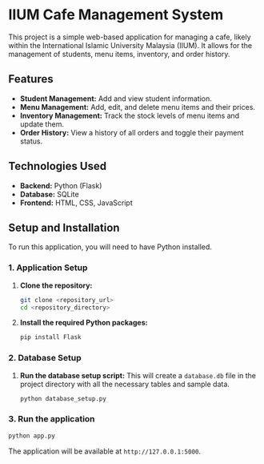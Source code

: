 # IIUM Cafe Management System

This project is a simple web-based application for managing a cafe, likely within the International Islamic University Malaysia (IIUM). It allows for the management of students, menu items, inventory, and order history.

## Features

*   **Student Management:** Add and view student information.
*   **Menu Management:** Add, edit, and delete menu items and their prices.
*   **Inventory Management:** Track the stock levels of menu items and update them.
*   **Order History:** View a history of all orders and toggle their payment status.

## Technologies Used

*   **Backend:** Python (Flask)
*   **Database:** SQLite
*   **Frontend:** HTML, CSS, JavaScript

## Setup and Installation

To run this application, you will need to have Python installed.

### 1. Application Setup

1.  **Clone the repository:**
    ```bash
    git clone <repository_url>
    cd <repository_directory>
    ```

2.  **Install the required Python packages:**
    ```bash
    pip install Flask
    ```

### 2. Database Setup

1.  **Run the database setup script:**
    This will create a `database.db` file in the project directory with all the necessary tables and sample data.
    ```bash
    python database_setup.py
    ```

### 3. Run the application

```bash
python app.py
```

The application will be available at `http://127.0.0.1:5000`.
